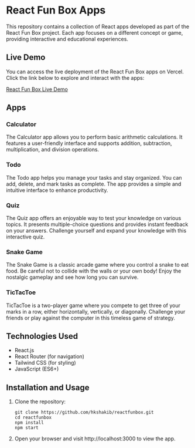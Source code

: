 # React Fun Box Apps

This repository contains a collection of React apps developed as part of the React Fun Box project. Each app focuses on a different concept or game, providing interactive and educational experiences.

## Live Demo

You can access the live deployment of the React Fun Box apps on Vercel. Click the link below to explore and interact with the apps:

[React Fun Box Live Demo](https://reactfunbox.vercel.app/)

## Apps

### Calculator

The Calculator app allows you to perform basic arithmetic calculations. It features a user-friendly interface and supports addition, subtraction, multiplication, and division operations.

### Todo

The Todo app helps you manage your tasks and stay organized. You can add, delete, and mark tasks as complete. The app provides a simple and intuitive interface to enhance productivity.

### Quiz

The Quiz app offers an enjoyable way to test your knowledge on various topics. It presents multiple-choice questions and provides instant feedback on your answers. Challenge yourself and expand your knowledge with this interactive quiz.

### Snake Game

The Snake Game is a classic arcade game where you control a snake to eat food. Be careful not to collide with the walls or your own body! Enjoy the nostalgic gameplay and see how long you can survive.

### TicTacToe

TicTacToe is a two-player game where you compete to get three of your marks in a row, either horizontally, vertically, or diagonally. Challenge your friends or play against the computer in this timeless game of strategy.

## Technologies Used

- React.js
- React Router (for navigation)
- Tailwind CSS (for styling)
- JavaScript (ES6+)

## Installation and Usage

1. Clone the repository:

   ```shell
   git clone https://github.com/hkshakib/reactfunbox.git
   cd reactfunbox
   npm install
   npm start

2. Open your browser and visit http://localhost:3000 to view the app.
